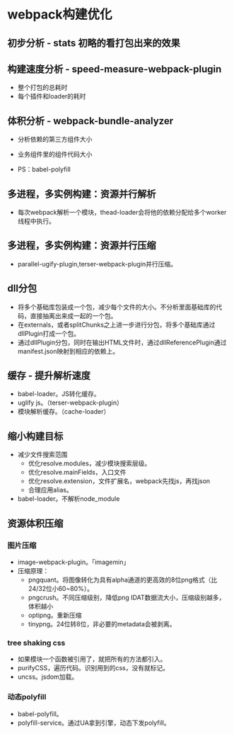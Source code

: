 # webpack构建优化

## 初步分析 - stats 初略的看打包出来的效果

## 构建速度分析 - speed-measure-webpack-plugin
- 整个打包的总耗时
- 每个插件和loader的耗时

## 体积分析 - webpack-bundle-analyzer
- 分析依赖的第三方组件大小
- 业务组件里的组件代码大小

- PS：babel-polyfill

## 多进程，多实例构建：资源并行解析
- 每次webpack解析一个模块，thead-loader会将他的依赖分配给多个worker线程中执行。

## 多进程，多实例构建：资源并行压缩
- parallel-ugify-plugin,terser-webpack-plugin并行压缩。
## dll分包
- 将多个基础库包装成一个包，减少每个文件的大小。不分析里面基础库的代码，直接抽离出来成一起的一个包。
- 在externals，或者splitChunks之上进一步进行分包，将多个基础库通过dllPlugin打成一个包。
- 通过dllPlugin分包，同时在输出HTML文件时，通过dllReferencePlugin通过manifest.json映射到相应的依赖上。

## 缓存 - 提升解析速度
- babel-loader。JS转化缓存。
- uglify js。（terser-webpack-plugin）
- 模块解析缓存。（cache-loader）

## 缩小构建目标
- 减少文件搜索范围
  - 优化resolve.modules，减少模块搜索层级。
  - 优化resolve.mainFields，入口文件
  - 优化resolve.extension，文件扩展名，webpack先找js，再找json
  - 合理应用alias。
- babel-loader。不解析node_module

## 资源体积压缩

###  图片压缩
- image-webpack-plugin。「imagemin」
- 压缩原理：
  - pngquant。将图像转化为具有alpha通道的更高效的8位png格式（比24/32位小60~80%）。
  - pngcrush。不同压缩级别，降低png IDAT数据流大小，压缩级别越多，体积越小
  - optipng。重新压缩
  - tinypng。24位转8位，非必要的metadata会被剥离。

### tree shaking css
- 如果模块一个函数被引用了，就把所有的方法都引入。
- purifyCSS，遍历代码。识别用到的css，没有就标记。
- uncss。jsdom加载。

### 动态polyfill
- babel-polyfill。
- polyfill-service。通过UA拿到引擎，动态下发polyfill。